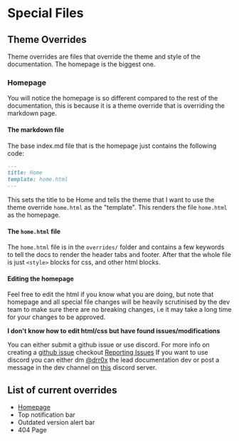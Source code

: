 # Special Files

## Theme Overrides

Theme overrides are files that override the theme and style of the documentation. The homepage is the biggest one.

### Homepage

You will notice the homepage is so different compared to the rest of the documentation, this is because it is a theme override that is overriding the markdown page.

#### The markdown file

The base index.md file that is the homepage just contains the following code:

```md
---
title: Home
template: home.html
---
```

This sets the title to be Home and tells the theme that I want to use the theme override `home.html` as the "template". This renders the file `home.html` as the homepage.

#### The `home.html` file

The `home.html` file is in the `overrides/` folder and contains a few keywords to tell the docs to render the header tabs and footer. After that the whole file is just `<style>` blocks for css, and other html blocks.

#### Editing the homepage

Feel free to edit the html if you know what you are doing, but note that homepage and all special file changes will be heavily scrutinised by the dev team to make sure there are no breaking changes, i.e it may take a long time for your changes to be approved.

**I don't know how to edit html/css but have found issues/modifications**

You can either submit a github issue or use discord. For more info on creating a [github issue](../reporting-issues.md) checkout [Reporting Issues](../reporting-issues.md) If you want to use discord you can either dm [@drr0x](https://discord.com/users/638245963240046592) the lead documentation dev or post a message in the dev channel on [this](https://discord.com/invite/nMvqzwrVBU) discord server.

## List of current overrides

- [Homepage](#homepage)
- Top notification bar
- Outdated version alert bar
- 404 Page
